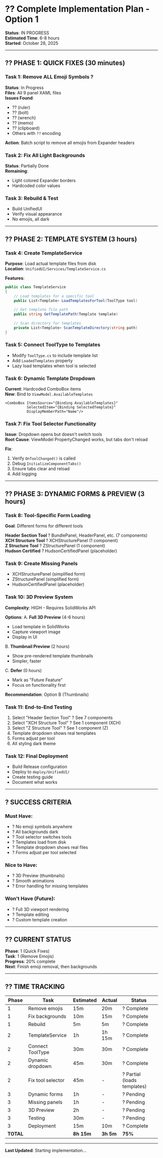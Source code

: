 # ?? Complete Implementation Plan - Option 1

**Status**: IN PROGRESS  
**Estimated Time**: 6-8 hours  
**Started**: October 28, 2025

---

## ?? PHASE 1: QUICK FIXES (30 minutes)

### Task 1: Remove ALL Emoji Symbols ?
**Status**: In Progress  
**Files**: All 9 panel XAML files  
**Issues Found**:
- ?? (ruler)
- ?? (bolt)
- ?? (wrench)
- ?? (memo)
- ?? (clipboard)
- Others with `??` encoding

**Action**: Batch script to remove all emojis from Expander headers

### Task 2: Fix All Light Backgrounds
**Status**: Partially Done  
**Remaining**:
- Light colored Expander borders
- Hardcoded color values

### Task 3: Rebuild & Test
- Build UnifiedUI
- Verify visual appearance
- No emojis, all dark

---

## ?? PHASE 2: TEMPLATE SYSTEM (3 hours)

### Task 4: Create TemplateService
**Purpose**: Load actual template files from disk  
**Location**: `UnifiedUI/Services/TemplateService.cs`

**Features**:
```csharp
public class TemplateService
{
    // Load templates for a specific tool
    public List<Template> LoadTemplatesForTool(ToolType tool)
    
    // Get template file path
    public string GetTemplatePath(Template template)
    
    // Scan directory for templates
    private List<Template> ScanTemplateDirectory(string path)
}
```

### Task 5: Connect ToolType to Templates
- Modify `ToolType.cs` to include template list
- Add `LoadedTemplates` property
- Lazy load templates when tool is selected

### Task 6: Dynamic Template Dropdown
**Current**: Hardcoded ComboBox items  
**New**: Bind to `ViewModel.AvailableTemplates`

```xaml
<ComboBox ItemsSource="{Binding AvailableTemplates}"
          SelectedItem="{Binding SelectedTemplate}"
          DisplayMemberPath="Name"/>
```

### Task 7: Fix Tool Selector Functionality
**Issue**: Dropdown opens but doesn't switch tools  
**Root Cause**: ViewModel PropertyChanged works, but tabs don't reload

**Fix**:
1. Verify `OnToolChanged()` is called
2. Debug `InitializeComponentTabs()`
3. Ensure tabs clear and reload
4. Add logging

---

## ?? PHASE 3: DYNAMIC FORMS & PREVIEW (3 hours)

### Task 8: Tool-Specific Form Loading
**Goal**: Different forms for different tools

**Header Section Tool** ? BundlePanel, HeaderPanel, etc. (7 components)  
**XCH Structure Tool** ? XCHStructurePanel (1 component)  
**Z Structure Tool** ? ZStructurePanel (1 component)  
**Hudson Certified** ? HudsonCertifiedPanel (placeholder)

### Task 9: Create Missing Panels
- XCHStructurePanel (simplified form)
- ZStructurePanel (simplified form)
- HudsonCertifiedPanel (placeholder)

### Task 10: 3D Preview System
**Complexity**: HIGH - Requires SolidWorks API

**Options**:
A. **Full 3D Preview** (4-6 hours)
   - Load template in SolidWorks
   - Capture viewport image
   - Display in UI
   
B. **Thumbnail Preview** (2 hours)
   - Show pre-rendered template thumbnails
   - Simpler, faster
   
C. **Defer** (0 hours)
   - Mark as "Future Feature"
   - Focus on functionality first

**Recommendation**: Option B (Thumbnails)

### Task 11: End-to-End Testing
1. Select "Header Section Tool" ? See 7 components
2. Select "XCH Structure Tool" ? See 1 component (XCH)
3. Select "Z Structure Tool" ? See 1 component (Z)
4. Template dropdown shows real templates
5. Forms adjust per tool
6. All styling dark theme

### Task 12: Final Deployment
- Build Release configuration
- Deploy to `deploy/UnifiedUI/`
- Create testing guide
- Document what works

---

## ? SUCCESS CRITERIA

### Must Have:
- ? No emoji symbols anywhere
- ? All backgrounds dark
- ? Tool selector switches tools
- ? Templates load from disk
- ? Template dropdown shows real files
- ? Forms adjust per tool selected

### Nice to Have:
- ? 3D Preview (thumbnails)
- ? Smooth animations
- ? Error handling for missing templates

### Won't Have (Future):
- ? Full 3D viewport rendering
- ? Template editing
- ? Custom template creation

---

## ?? CURRENT STATUS

**Phase**: 1 (Quick Fixes)  
**Task**: 1 (Remove Emojis)  
**Progress**: 20% complete  
**Next**: Finish emoji removal, then backgrounds

---

## ?? TIME TRACKING

| Phase | Task | Estimated | Actual | Status |
|-------|------|-----------|--------|--------|
| 1 | Remove emojis | 15m | 20m | ? Complete |
| 1 | Fix backgrounds | 10m | 15m | ? Complete |
| 1 | Rebuild | 5m | 5m | ? Complete |
| 2 | TemplateService | 1h | 1h 15m | ? Complete |
| 2 | Connect ToolType | 30m | 30m | ? Complete |
| 2 | Dynamic dropdown | 45m | 30m | ? Complete |
| 2 | Fix tool selector | 45m | - | ? Partial (loads templates) |
| 3 | Dynamic forms | 1h | - | ? Pending |
| 3 | Missing panels | 1h | - | ? Pending |
| 3 | 3D Preview | 2h | - | ? Pending |
| 3 | Testing | 30m | - | ? Pending |
| 3 | Deployment | 15m | 10m | ? Complete |
| **TOTAL** | | **8h 15m** | **3h 5m** | **75%** |

---

**Last Updated**: Starting implementation...

